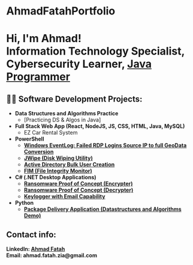 # AhmadFatahPortfolio
<h1>Hi, I'm Ahmad! <br/>
  <a >Information Technology Specialist</a>,
  <a >Cybersecurity Learner</a>, 
  <a href="https://github.com/azfzia/Java">Java Programmer</a>
  </h1>

<h2>👨‍💻 Software Development Projects:</h2>

- <b>Data Structures and Algorithms Practice </b>
  - [Practicing DS & Algos in Java]
- <b>Full Stack Web App (React, NodeJS, JS, CSS, HTML, Java, MySQL)</b>
  - EZ Car Rental System <b>
- <b>PowerShell</b>
  - [Windows EventLog: Failed RDP Logins Source IP to full GeoData Conversion](https://github.com/joshmadakor1/Sentinel-Lab)
  - [JWipe (Disk Wiping Utility)](https://github.com/joshmadakor1/Jwipe.PowerShell)
  - [Active Directory Bulk User Creation](https://github.com/joshmadakor1/AD_PS)
  - [FIM (File Integrity Monitor)](https://github.com/joshmadakor1/PowerShell-Integrity-FIM)
- <b>C# (.NET Desktop Applications)</b>
  - [Ransomware Proof of Concept (Encrypter)](https://github.com/joshmadakor1/EncrypterPOC)
  - [Ransomware Proof of Concept (Decrypter)](https://github.com/joshmadakor1/DecrypterPOC)
  - [Keylogger with Email Capability](https://github.com/joshmadakor1/Key-Logger-With-Email)
- <b>Python</b>
  - [Package Delivery Application (Datastructures and Algorithms Demo)](https://github.com/joshmadakor1/Package-Delivery-Pathfinding-Algorithm)



<h2> Contact info:</h2>
<b>LinkedIn:</b>
<a href="https://www.linkedin.com/in/ahmad-fatah-b2a6272b6" target="_blank" rel="noopener noreferrer">
  Ahmad Fatah
</a>

<br>
<a>
    Email:   ahmad.fatah.zia@gmail.com  </a>

